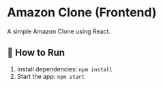 # Amazon Clone (Frontend)
A simple Amazon Clone using React.

## 🚀 How to Run
1. Install dependencies: `npm install`
2. Start the app: `npm start`